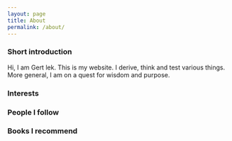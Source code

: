 ```yaml
---
layout: page
title: About
permalink: /about/
---
```

### Short introduction
Hi, I am Gert lek. This is my website. I derive, think and test various things. More general, I am on a quest for wisdom and purpose.


### Interests



### People I follow



### Books I recommend
